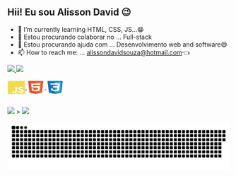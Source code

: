 ## Hii! Eu sou Alisson David 😉


- 🌱 I’m currently learning HTML, CSS, JS...😁
- 👯 Estou procurando colaborar no ... Full-stack
- 🤔 Estou procurando ajuda com ... Desenvolvimento web and software😄
- 📫 How to reach me: ... alissondavidsouza@hotmail.com👈

 <div>
  <a href="https://github.com/alissondavid">
  <img height="180em" src="https://github-readme-stats.vercel.app/api?username=alissondavid&show_icons=true&theme=dark&include_all_commits=true&count_private=true"/>
  <img height="180em" src="https://github-readme-stats.vercel.app/api/top-langs/?username=alissondavid&layout=compact&langs_count=7&theme=dark"/>
</div>
  
<div style="display: inline_block"><br>
  <img align="center" alt="Rafa-Js" height="30" width="40" src="https://raw.githubusercontent.com/devicons/devicon/master/icons/javascript/javascript-plain.svg">
  <img align="center" alt="Rafa-HTML" height="30" width="40" src="https://raw.githubusercontent.com/devicons/devicon/master/icons/html5/html5-original.svg">
  <img align="center" alt="Rafa-CSS" height="30" width="40" src="https://raw.githubusercontent.com/devicons/devicon/master/icons/css3/css3-original.svg">
  
</div>

  ##

<div>
  <a href="https://www.instagram.com/allys_david/" target="_blank"><img src="https://img.shields.io/badge/-Instagram-%23E4405F?style=for-the-badge&logo=instagram&logoColor=white" target="_blank"></a>
>
  <a href="https://www.linkedin.com/in/alisson-nascimento-49a190180/" target="_blank"><img src="https://img.shields.io/badge/-LinkedIn-%230077B5?style=for-the-badge&logo=linkedin&logoColor=white" target="_blank"></a> 
 
  ![Snake animation](https://github.com/alissondavid/alissondavid/blob/output/github-contribution-grid-snake.svg)
<div/>

